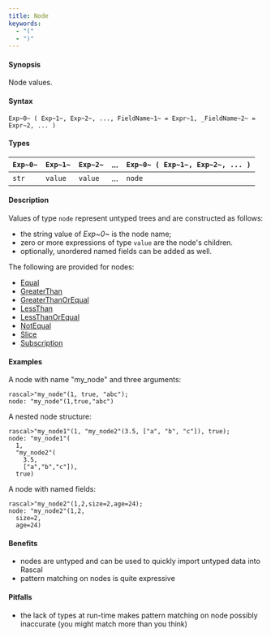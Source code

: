 ```yaml
---
title: Node
keywords:
  - "("
  - ")"
---
```


#### Synopsis

Node values.

#### Syntax

`Exp~0~ ( Exp~1~, Exp~2~, ..., FieldName~1~ = Expr~1, _FieldName~2~ = Expr~2, ... )`

#### Types

|`Exp~0~`  | `Exp~1~` | `Exp~2~` | ... | `Exp~0~ ( Exp~1~, Exp~2~, ... )`  |
| --- | --- | --- | --- | --- |
| `str`      | `value`    | `value`    | ... | `node`                               |

#### Description

Values of type `node` represent untyped trees and are constructed as follows:

* the string value of _Exp~0~_ is the node name;
* zero or more expressions of type `value` are the node\'s children.
* optionally, unordered named fields can be added as well.

The following are provided for nodes:
* [Equal](../../../../Rascal/Expressions/Values/Node/Equal)
* [GreaterThan](../../../../Rascal/Expressions/Values/Node/GreaterThan)
* [GreaterThanOrEqual](../../../../Rascal/Expressions/Values/Node/GreaterThanOrEqual)
* [LessThan](../../../../Rascal/Expressions/Values/Node/LessThan)
* [LessThanOrEqual](../../../../Rascal/Expressions/Values/Node/LessThanOrEqual)
* [NotEqual](../../../../Rascal/Expressions/Values/Node/NotEqual)
* [Slice](../../../../Rascal/Expressions/Values/Node/Slice)
* [Subscription](../../../../Rascal/Expressions/Values/Node/Subscription)

#### Examples

A node with name "my_node" and three arguments:

```rascal-shell ,continue
rascal>"my_node"(1, true, "abc");
node: "my_node"(1,true,"abc")
```
A nested node structure:

```rascal-shell ,continue
rascal>"my_node1"(1, "my_node2"(3.5, ["a", "b", "c"]), true);
node: "my_node1"(
  1,
  "my_node2"(
    3.5,
    ["a","b","c"]),
  true)
```
A node with named fields:

```rascal-shell ,continue
rascal>"my_node2"(1,2,size=2,age=24);
node: "my_node2"(1,2,
  size=2,
  age=24)
```

#### Benefits

* nodes are untyped and can be used to quickly import untyped data into Rascal
* pattern matching on nodes is quite expressive

#### Pitfalls

* the lack of types at run-time makes pattern matching on node possibly inaccurate (you might match more than you think)

